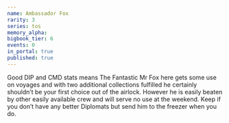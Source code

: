 ```yaml
---
name: Ambassador Fox
rarity: 3
series: tos
memory_alpha:
bigbook_tier: 6
events: 0
in_portal: true
published: true
---
```


Good DIP and CMD stats means The Fantastic Mr Fox here gets some use on voyages and with two additional collections fulfilled he certainly shouldn’t be your first choice out of the airlock. However he is easily beaten by other easily available crew and will serve no use at the weekend. Keep if you don’t have any better Diplomats but send him to the freezer when you do.
